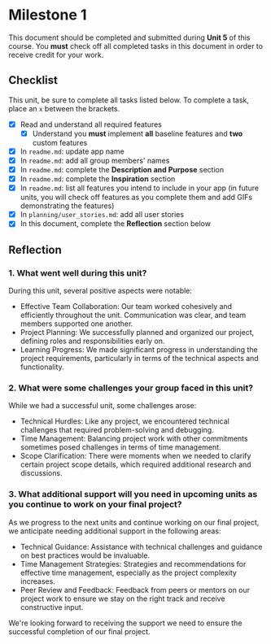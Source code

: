 # Milestone 1

This document should be completed and submitted during **Unit 5** of this course. You **must** check off all completed tasks in this document in order to receive credit for your work.

## Checklist

This unit, be sure to complete all tasks listed below. To complete a task, place an `x` between the brackets.

- [X] Read and understand all required features
  - [X] Understand you **must** implement **all** baseline features and **two** custom features
- [X] In `readme.md`: update app name
- [X] In `readme.md`: add all group members' names
- [X] In `readme.md`: complete the **Description and Purpose** section
- [X] In `readme.md`: complete the **Inspiration** section
- [X] In `readme.md`: list all features you intend to include in your app (in future units, you will check off features as you complete them and add GIFs demonstrating the features)
- [X] In `planning/user_stories.md`: add all user stories
- [X] In this document, complete the **Reflection** section below

## Reflection

### 1. What went well during this unit?

During this unit, several positive aspects were notable:

- Effective Team Collaboration: Our team worked cohesively and efficiently throughout the unit. Communication was clear, and team members supported one another.
- Project Planning: We successfully planned and organized our project, defining roles and responsibilities early on.
- Learning Progress: We made significant progress in understanding the project requirements, particularly in terms of the technical aspects and functionality.

### 2. What were some challenges your group faced in this unit?

While we had a successful unit, some challenges arose:

- Technical Hurdles: Like any project, we encountered technical challenges that required problem-solving and debugging.
- Time Management: Balancing project work with other commitments sometimes posed challenges in terms of time management.
- Scope Clarification: There were moments when we needed to clarify certain project scope details, which required additional research and discussions.


### 3. What additional support will you need in upcoming units as you continue to work on your final project?

As we progress to the next units and continue working on our final project, we anticipate needing additional support in the following areas:

- Technical Guidance: Assistance with technical challenges and guidance on best practices would be invaluable.
- Time Management Strategies: Strategies and recommendations for effective time management, especially as the project complexity increases.
- Peer Review and Feedback: Feedback from peers or mentors on our project work to ensure we stay on the right track and receive constructive input.
  
We're looking forward to receiving the support we need to ensure the successful completion of our final project.
